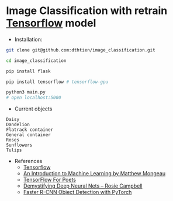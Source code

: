 # Image Classification with retrain [Tensorflow](https://www.tensorflow.org/) model
- Installation:
```sh
git clone git@github.com:dthtien/image_classification.git

cd image_classification

pip install flask

pip install tensorflow # tensorflow-gpu

python3 main.py
# open localhost:5000
```

- Current objects
```
Daisy
Dandelion
Flatrack container
General container
Roses
Sunflowers
Tulips
```

- References
  - [Tensorflow](https://www.tensorflow.org/)
  - [An Introduction to Machine Learning by Matthew Mongeau](https://www.youtube.com/watch?v=8G709hKkthY)
  - [TensorFlow For Poets](https://codelabs.developers.google.com/codelabs/tensorflow-for-poets)
  - [Demystifying Deep Neural Nets – Rosie Campbell](https://www.youtube.com/watch?v=S4vL355capU)
  - [Faster R-CNN Object Detection with PyTorch](https://www.learnopencv.com/faster-r-cnn-object-detection-with-pytorch/)